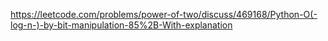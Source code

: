 https://leetcode.com/problems/power-of-two/discuss/469168/Python-O(-log-n-)-by-bit-manipulation-85%2B-With-explanation